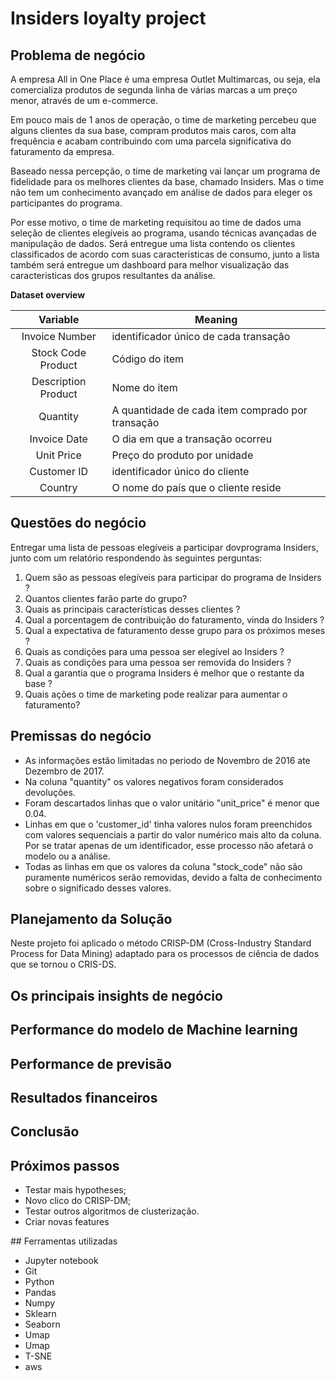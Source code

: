 # Insiders loyalty project


## Problema de negócio

A empresa All in One Place é uma empresa Outlet Multimarcas, ou seja, ela comercializa produtos de segunda
linha de várias marcas a um preço menor, através de um e-commerce.

Em pouco mais de 1 anos de operação, o time de marketing percebeu que alguns clientes da sua base,
compram produtos mais caros, com alta frequência e acabam contribuindo com uma parcela significativa do
faturamento da empresa.

Baseado nessa percepção, o time de marketing vai lançar um programa de fidelidade para os melhores clientes
da base, chamado Insiders. Mas o time não tem um conhecimento avançado em análise de dados para eleger
os participantes do programa.

Por esse motivo, o time de marketing requisitou ao time de dados uma seleção de clientes elegíveis ao
programa, usando técnicas avançadas de manipulação de dados. Será entregue uma lista contendo os clientes classificados de acordo com suas caracteristicas de consumo, junto a lista também será entregue um dashboard para melhor visualização das caracteristicas dos grupos resultantes da análise. 

**Dataset overview**


| **Variable** | **Meaning** |
|:----------:|---------|
| Invoice Number | identificador único de cada transação |
|Stock Code Product | Código do item |
|Description Product|Nome do item|
|Quantity|A quantidade de cada item comprado por transação|
|Invoice Date|O dia em que a transação ocorreu|
|Unit Price| Preço do produto por unidade|
|Customer ID|identificador único do cliente|
|Country|O nome do país que o cliente reside|

##  Questões do negócio

Entregar uma lista de pessoas elegíveis a participar dovprograma Insiders, junto com um relatório respondendo às seguintes perguntas:

1. Quem são as pessoas elegíveis para participar do programa de Insiders ?
2. Quantos clientes farão parte do grupo?
3. Quais as principais características desses clientes ?
4. Qual a porcentagem de contribuição do faturamento, vinda do Insiders ?
5. Qual a expectativa de faturamento desse grupo para os próximos meses ?
6. Quais as condições para uma pessoa ser elegível ao Insiders ?
7. Quais as condições para uma pessoa ser removida do Insiders ?
8. Qual a garantia que o programa Insiders é melhor que o restante da base ?
9. Quais ações o time de marketing pode realizar para aumentar o faturamento?


##  Premissas do negócio
<ul>
    <li>As informações estão limitadas no periodo de Novembro de 2016 ate Dezembro de 2017.</li>
    <li>Na coluna "quantity" os valores negativos foram considerados devoluções.</li>
    <li>Foram descartados linhas que o valor unitário "unit_price" é menor que 0.04.</li>
    <li>Linhas em que o 'customer_id' tinha valores nulos foram preenchidos com valores sequenciais a partir do valor numérico mais alto da coluna. Por se tratar apenas de um identificador, esse processo não afetará o modelo ou a análise.</li>
    <li>Todas as linhas em que os valores da coluna "stock_code" não são puramente numéricos serão removidas, devido a falta de conhecimento sobre o significado desses valores.</li>
</ul>


## Planejamento da Solução

Neste projeto foi aplicado o método CRISP-DM (Cross-Industry Standard Process for Data Mining) adaptado para os processos de ciência de dados que se tornou o CRIS-DS.


##  Os  principais insights de negócio


## Performance do modelo de Machine learning 

## Performance de previsão

## Resultados financeiros

##  Conclusão

##  Próximos passos
<ul>
<li>Testar mais hypotheses;</li>
<li>Novo clico do CRISP-DM;</li>
<li>Testar outros algoritmos de clusterização.</li>
<li>Criar novas features</li>
</ul>
## Ferramentas utilizadas

<ul>
    <li>Jupyter notebook</li>
    <li>Git</li>
    <li>Python</li>
    <li>Pandas</li>
    <li>Numpy</li>
    <li>Sklearn</li>
    <li>Seaborn</li>
    <li>Umap</li>
    <li>Umap</li>
    <li>T-SNE</li>
    <li>aws</li>
</ul>
